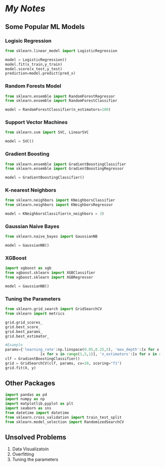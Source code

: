 # **_My Notes_**

## Some Popular ML Models

### Logisic Regression
```python
from sklearn.linear_model import LogisticRegression

model = LogisticRegression()
model.fit(x_train,y_train)
model.score(x_test,y_test)
prediction=model.predict(pred_x)
```
### Random Forests Model
```python
from sklearn.ensemble import RandomForestRegressor
from sklearn.ensemble import RandomForestClassifier

model = RandomForestClassifier(n_estimators=100)
```
### Support Vector Machines
```python
from sklearn.svm import SVC, LinearSVC

model = SVC()
```
### Gradient Boosting
```python
from sklearn.ensemble import GradientBoostingClassifier
from sklearn.ensemble import GradientBoostingRegressor

model = GradientBoostingClassifier()
```
### K-nearest Neighbors
```python
from sklearn.neighbors import KNeighborsClassifier
from sklearn.neighbors import KNeighborsRegressor

model = KNeighborsClassifier(n_neighbors = 3)
```
### Gaussian Naive Bayes
```python
from sklearn.naive_bayes import GaussianNB

model = GaussianNB()
```
### XGBoost
```python
import xgboost as xgb
from xgboost.sklearn import XGBClassifier
from xgboost.sklearn import XGBRegressor

model = GaussianNB()
```

### Tuning the Parameters
```python
from sklearn.grid_search import GridSearchCV
from sklearn import metrics

grid.grid_scores_
grid.best_score_    
grid.best_params_  
grid.best_estimator_

#Example
params={'learning_rate':np.linspace(0.05,0.25,5), 'max_depth':[x for x in range(1,8,1)], 'min_samples_leaf':
                [x for x in range(1,5,1)], 'n_estimators':[x for x in range(50,100,10)]}
clf = GradientBoostingClassifier()
grid = GridSearchCV(clf, params, cv=10, scoring="f1")
grid.fit(X, y)
```

## Other Packages
```python
import pandas as pd
import numpy as np
import matplotlib.pyplot as plt
import seaborn as sns
from datetime import datetime
from sklearn.cross_validation import train_test_split
from sklearn.model_selection import RandomizedSearchCV
```

## Unsolved Problems
1. Data Visualizatoin
2. Overfitting
3. Tuning the parameters 
 
